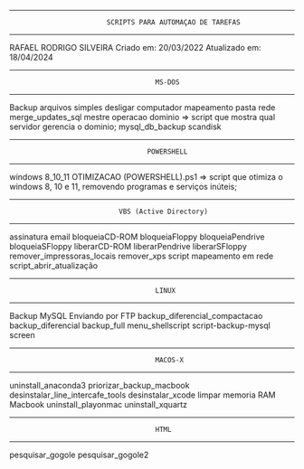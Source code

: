 -----------------------------------------------------------------------------------------
							SCRIPTS PARA AUTOMAÇAO DE TAREFAS
-----------------------------------------------------------------------------------------

RAFAEL RODRIGO SILVEIRA
Criado em: 20/03/2022
Atualizado em: 18/04/2024

-----------------------------------------------------------------------------------------
										MS-DOS
-----------------------------------------------------------------------------------------
Backup arquivos simples
desligar computador
mapeamento pasta rede
merge_updates_sql
mestre operacao dominio => script que mostra qual servidor gerencia o dominio;
mysql_db_backup
scandisk

-----------------------------------------------------------------------------------------
									  POWERSHELL
-----------------------------------------------------------------------------------------

windows 8_10_11 OTIMIZACAO (POWERSHELL).ps1 => script que otimiza o windows 8, 10 e 11, 
removendo programas e serviços inúteis;



-----------------------------------------------------------------------------------------
							   VBS (Active Directory)
-----------------------------------------------------------------------------------------
assinatura email
bloqueiaCD-ROM
bloqueiaFloppy
bloqueiaPendrive
bloqueiaSFloppy
liberarCD-ROM
liberarPendrive
liberarSFloppy
remover_impressoras_locais
remover_xps
script mapeamento em rede
script_abrir_atualização

-----------------------------------------------------------------------------------------
										LINUX
-----------------------------------------------------------------------------------------
Backup MySQL Enviando por FTP
backup_diferencial_compactacao
backup_diferencial
backup_full
menu_shellscript
script-backup-mysql
screen

-----------------------------------------------------------------------------------------
									    MACOS-X
-----------------------------------------------------------------------------------------
uninstall_anaconda3
priorizar_backup_macbook
desinstalar_line_intercafe_tools
desinstalar_xcode
limpar memoria RAM Macbook
uninstall_playonmac
uninstall_xquartz

-----------------------------------------------------------------------------------------
									    HTML
-----------------------------------------------------------------------------------------
pesquisar_gogole
pesquisar_gogole2